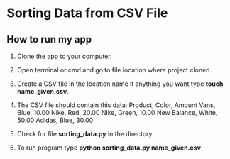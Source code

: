# Sorting Data from CSV File
## How to run my app
1. Clone the app to your computer.
2. Open terminal or cmd  and go to file location where project cloned.
3. Create a CSV file in the location name it anything you want type **touch name_given.csv**.
4. The CSV file should contain this data:
                                        Product, Color, Amount
                                        Vans, Blue, 10.00
                                        Nike, Red, 20.00
                                        Nike, Green, 10.00
                                        New Balance, White, 50.00
                                        Adidas, Blue, 30.00

6. Check for file **sorting_data.py** in the directory.
7. To run program type **python sorting_data.py name_given.csv**


